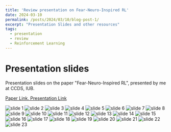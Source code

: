 ```yaml
---
title: 'Review presentation on Fear-Neuro-Inspired RL'
date: 2024-03-10
permalink: /posts/2024/03/10/blog-post-1/
excerpt: "Presentation Slides and other resources"
tags:
  - presentation
  - review
  - Reinforcement Learning
---
```


Presentation slides
======
Presentation slides on the paper "Fear-Neuro-Inspired RL", presented by me at CCDS, IUB.

[Paper Link. ](https://ieeexplore.ieee.org/document/10273631)
[Presentation Link](https://docs.google.com/presentation/d/1a52VeqHLyWVbFERxRV5v11leXJ4Z3bpKyyTrO-h8Ecw/edit?usp=sharing)

![slide 1](/images/blog-1/presentation-1.png)
![slide 2](/images/blog-1/presentation-2.png)
![slide 3](/images/blog-1/presentation-3.png)
![slide 4](/images/blog-1/presentation-4.png)
![slide 5](/images/blog-1/presentation-5.png)
![slide 6](/images/blog-1/presentation-6.png)
![slide 7](/images/blog-1/presentation-7.png)
![slide 8](/images/blog-1/presentation-8.png)
![slide 9](/images/blog-1/presentation-9.png)
![slide 10](/images/blog-1/presentation-10.png)
![slide 11](/images/blog-1/presentation-11.png)
![slide 12](/images/blog-1/presentation-12.png)
![slide 13](/images/blog-1/presentation-13.png)
![slide 14](/images/blog-1/presentation-14.png)
![slide 15](/images/blog-1/presentation-15.png)
![slide 16](/images/blog-1/presentation-16.png)
![slide 17](/images/blog-1/presentation-17.png)
![slide 18](/images/blog-1/presentation-18.png)
![slide 19](/images/blog-1/presentation-19.png)
![slide 20](/images/blog-1/presentation-20.png)
![slide 21](/images/blog-1/presentation-21.png)
![slide 22](/images/blog-1/presentation-22.png)
![slide 23](/images/blog-1/presentation-23.png)


